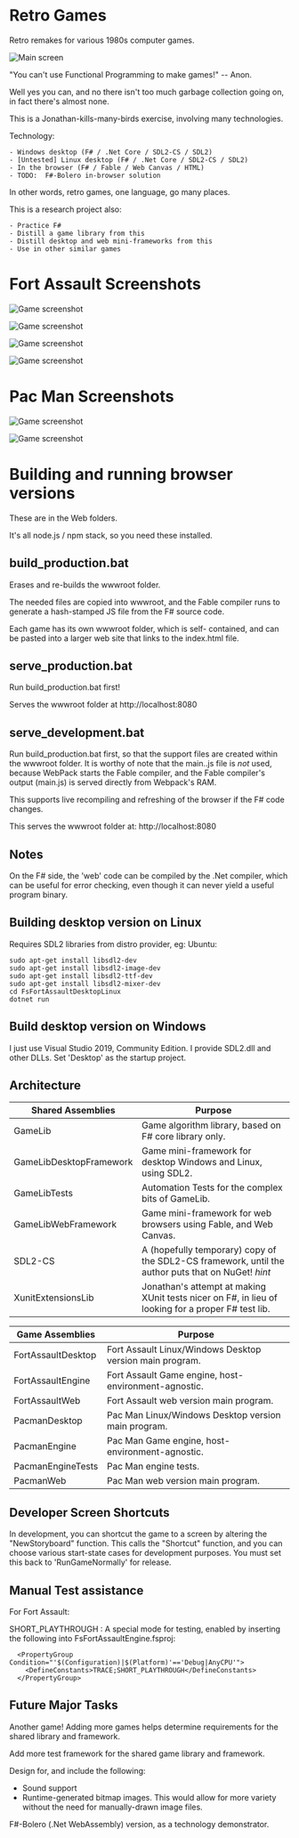 
Retro Games
===========

Retro remakes for various 1980s computer games.

![Main screen](/ReadmeImages/Image1.jpg)

"You can't use Functional Programming to make games!" -- Anon.

Well yes you can, and no there isn't too much garbage collection 
going on, in fact there's almost none.

This is a Jonathan-kills-many-birds exercise, involving many technologies.

Technology:

    - Windows desktop (F# / .Net Core / SDL2-CS / SDL2)
    - [Untested] Linux desktop (F# / .Net Core / SDL2-CS / SDL2) 
    - In the browser (F# / Fable / Web Canvas / HTML)
	- TODO:  F#-Bolero in-browser solution

In other words, retro games, one language, go many places.

This is a research project also:

	- Practice F#
	- Distill a game library from this
	- Distill desktop and web mini-frameworks from this
	- Use in other similar games

Fort Assault Screenshots
========================

![Game screenshot](/ReadmeImages/Image2.jpg)

![Game screenshot](/ReadmeImages/Image3.jpg)

![Game screenshot](/ReadmeImages/Image4.jpg)

![Game screenshot](/ReadmeImages/Image5.jpg)

Pac Man Screenshots
===================

![Game screenshot](/ReadmeImages/Pacman1.png)

![Game screenshot](/ReadmeImages/Pacman2.png)

Building and running browser versions
=====================================
These are in the <game name>Web folders.

It's all node.js / npm stack, so you need these installed.

build_production.bat
--------------------

Erases and re-builds the wwwroot folder.

The needed files are copied into wwwroot, and the Fable
compiler runs to generate a hash-stamped JS file
from the F# source code.

Each game has its own wwwroot folder, which is self-
contained, and can be pasted into a larger web site
that links to the index.html file.
	
serve_production.bat
--------------------

Run build_production.bat first!

Serves the wwwroot folder at http://localhost:8080

serve_development.bat
---------------------

Run build_production.bat first, so that the support
files are created within the wwwroot folder.  It is 
worthy of note that the main.<hash>.js file is *not* used,
because WebPack starts the Fable compiler, and the Fable 
compiler's output (main.js) is served directly from 
Webpack's RAM.

This supports live recompiling and refreshing of the
browser if the F# code changes.  

This serves the wwwroot folder at:  http://localhost:8080

Notes
-----
On the F# side, the 'web' code can be compiled by the .Net
compiler, which can be useful for error checking, even though
it can never yield a useful program binary.

Building desktop version on Linux
---------------------------------
Requires SDL2 libraries from distro provider, eg: Ubuntu:

	sudo apt-get install libsdl2-dev
	sudo apt-get install libsdl2-image-dev
	sudo apt-get install libsdl2-ttf-dev
	sudo apt-get install libsdl2-mixer-dev
	cd FsFortAssaultDesktopLinux
	dotnet run

Build desktop version on Windows
--------------------------------
I just use Visual Studio 2019, Community Edition.
I provide SDL2.dll and other DLLs.
Set '<game name>Desktop' as the startup project.


Architecture
------------

| Shared Assemblies       | Purpose                                                                                            |
|-------------------------|----------------------------------------------------------------------------------------------------|
| GameLib                 | Game algorithm library, based on F# core library only.                                             |
| GameLibDesktopFramework | Game mini-framework for desktop Windows and Linux, using SDL2.                                     |
| GameLibTests            | Automation Tests for the complex bits of GameLib.                                                  |
| GameLibWebFramework     | Game mini-framework for web browsers using Fable, and Web Canvas.                                  |
| SDL2-CS                 | A (hopefully temporary) copy of the SDL2-CS framework, until the author puts that on NuGet! *hint* |
| XunitExtensionsLib      | Jonathan's attempt at making XUnit tests nicer on F#, in lieu of looking for a proper F# test lib. |

| Game Assemblies         | Purpose                                                                                            |
|-------------------------|----------------------------------------------------------------------------------------------------|
| FortAssaultDesktop      | Fort Assault Linux/Windows Desktop version main program.                                           |
| FortAssaultEngine       | Fort Assault Game engine, host-environment-agnostic.                                               |
| FortAssaultWeb          | Fort Assault web version main program.                                                             |
| PacmanDesktop           | Pac Man Linux/Windows Desktop version main program.                                                |
| PacmanEngine            | Pac Man Game engine, host-environment-agnostic.                                                    |
| PacmanEngineTests       | Pac Man engine tests.                                                                              |
| PacmanWeb               | Pac Man web version main program.                                                                  |

Developer Screen Shortcuts
--------------------------
In development, you can shortcut the game to a screen by altering the "NewStoryboard" function.
This calls the "Shortcut" function, and you can choose various start-state cases for
development purposes.  You must set this back to 'RunGameNormally' for release.

Manual Test assistance
----------------------
For Fort Assault:

SHORT_PLAYTHROUGH : A special mode for testing, enabled by inserting the following
into FsFortAssaultEngine.fsproj:

```
  <PropertyGroup Condition="'$(Configuration)|$(Platform)'=='Debug|AnyCPU'">
    <DefineConstants>TRACE;SHORT_PLAYTHROUGH</DefineConstants>
  </PropertyGroup>
```

Future Major Tasks
------------------

Another game!  Adding more games helps determine requirements for the
shared library and framework.

Add more test framework for the shared game library and framework.

Design for, and include the following:
- Sound support
- Runtime-generated bitmap images.  This would allow for more variety without
  the need for manually-drawn image files.

F#-Bolero (.Net WebAssembly) version, as a technology demonstrator.
